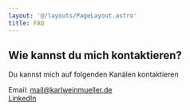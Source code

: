 ```yaml
---
layout: '@/layouts/PageLayout.astro'
title: FAQ
---
```


## Wie kannst du mich kontaktieren?

Du kannst mich auf folgenden Kanälen kontaktieren

Email: <a href="mailto:mail@karlweinmueller.de">mail@karlweinmueller.de</a>\
<a href="https://www.linkedin.com/in/karlweinm%C3%BCller/" class="inline-flex items-center gap-3">
<span class="iconify tabler--brand-linkedin text-2xl leading-none"></span> LinkedIn
</a>
